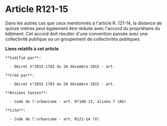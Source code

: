 # Article R121-15

Dans les autres cas que ceux mentionnés à l'article R. 121-14, la distance de quinze mètres peut également être réduite avec
l'accord du propriétaire du bâtiment. Cet accord doit résulter d'une convention passée avec une collectivité publique ou un
groupement de collectivités publiques.

**Liens relatifs à cet article**

	**Codifié par**:

	  - Décret n°2015-1783 du 28 décembre 2015 - art.

	**Créé par**:

	  - Décret n°2015-1783 du 28 décembre 2015 - art.

	**Anciens textes**:

	  - Code de l'urbanisme - art. R*160-13, alinéa 7 (Ab)

	**Cite**:

	  - Code de l'urbanisme - art. R121-14 (V)
